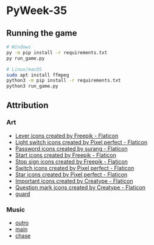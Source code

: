 
# PyWeek-35

## Running the game

```bash
# Windows
py -m pip install -r requirements.txt
py run_game.py

# Linux/macOS
sudo apt install ffmpeg
python3 -m pip install -r requirements.txt
python3 run_game.py
```

## Attribution

### Art

- [Lever icons created by Freepik - Flaticon](https://www.flaticon.com/free-icons/lever)
- [Light switch icons created by Pixel perfect - Flaticon](https://www.flaticon.com/free-icons/light-switch)
- [Password icons created by surang - Flaticon](https://www.flaticon.com/free-icons/password)
- [Start icons created by Freepik - Flaticon](https://www.flaticon.com/free-icons/start)
- [Stop sign icons created by Freepik - Flaticon](https://www.flaticon.com/free-icons/stop-sign)
- [Switch icons created by Pixel perfect - Flaticon](https://www.flaticon.com/free-icons/switch)
- [Star icons created by Pixel perfect - Flaticon](https://www.flaticon.com/free-icons/star)
- [Important icons created by Creatype - Flaticon](https://www.flaticon.com/free-icons/important)
- [Question mark icons created by Creatype - Flaticon](https://www.flaticon.com/free-icons/question-mark)
- [guard](src/assets/animations/guard/readme.md)

### Music

- [outro](https://pixabay.com/music/introoutro-dark-short-intro-138018/)
- [main](https://pixabay.com/music/horror-scene-scary-and-creepy-cinematic-background-143156/)
- [chase](https://pixabay.com/music/metal-surreal-131719/)